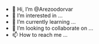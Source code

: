 - 👋 Hi, I’m @Arezoodorvar
- 👀 I’m interested in ...
- 🌱 I’m currently learning ...
- 💞️ I’m looking to collaborate on ...
- 📫 How to reach me ...

<!---
Arezoodorvar/Arezoodorvar is a ✨ special ✨ repository because its `README.md` (this file) appears on your GitHub profile.
You can click the Preview link to take a look at your changes.
--->
